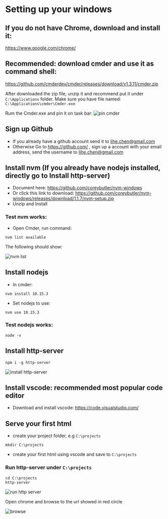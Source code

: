 # Setting up your windows

## If you do not have Chrome, download and install it:
https://www.google.com/chrome/

## Recommended: download cmder and use it as command shell:
https://github.com/cmderdev/cmder/releases/download/v1.3.11/cmder.zip

After downloaded the zip file, unzip it and recommend put it under `C:\Applications` folder. Make sure you have file named: `C:\Applications\cmder\Cmder.exe`

Rum the Cmder.exe and pin it on task bar:
![pin cmder](https://github.com/jenac/html-school/raw/master/pics/cmder-pin.png)

## Sign up Github
* If you already have a github account send it to lihe.chen@gmail.com
* Otherwise Go to https://github.com/ , sign up a account with your email address, send the username to lihe.chen@gmail.com

## Install nvm (**If you already have nodejs installed, directly go to Install http-server**)
* Document here: https://github.com/coreybutler/nvm-windows
* Or click this link to download: https://github.com/coreybutler/nvm-windows/releases/download/1.1.7/nvm-setup.zip
* Unzip and Install

### Test nvm works:
* Open Cmder, run command:
```
nvm list available
```
The following should show:

![nvm list](https://github.com/jenac/html-school/raw/master/pics/nvmlist.png)


## Install nodejs
* In cmder:
```
nvm install 10.15.3
```
* Set nodejs to use:
```
nvm use 10.15.3
```

### Test nodejs works:
```
node -v
```

## Install http-server
```
npm i -g http-server
```
![install http-server](https://github.com/jenac/html-school/raw/master/pics/installhttpserver.png)


## Install vscode: **recommended** most popular code editor
* Download and install vscode:
https://code.visualstudio.com/

## Serve your first html
* create your project folder, e.g `C:\projects`
```
mkdir C:\projects
```
* create your first html using vscode and save to `C:\projects`

### Run http-server under `C:\projects`
```
cd C:\projects
http-server
```
![run http server](https://github.com/jenac/html-school/raw/master/pics/http-server-run.png)

Open chrome and browse to the url showed in red circle

![browse](https://github.com/jenac/html-school/raw/master/pics/browse.png)


